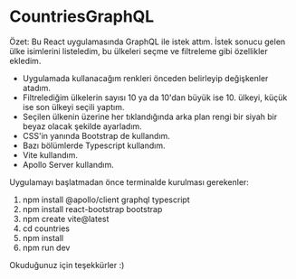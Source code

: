 # CountriesGraphQL

Özet: Bu React uygulamasında GraphQL ile istek attım. İstek sonucu gelen ülke isimlerini listeledim, bu ülkeleri seçme ve filtreleme gibi özellikler ekledim.

- Uygulamada kullanacağım renkleri önceden belirleyip değişkenler atadım.
- Filtrelediğim ülkelerin sayısı 10 ya da 10'dan büyük ise 10. ülkeyi, küçük ise son ülkeyi seçili yaptım.
- Seçilen ülkenin üzerine her tıklandığında arka plan rengi bir siyah bir beyaz olacak şekilde ayarladım.
- CSS'in yanında Bootstrap de kullandım.
- Bazı bölümlerde Typescript kullandım.
- Vite kullandım.
- Apollo Server kullandım.

Uygulamayı başlatmadan önce terminalde kurulması gerekenler:
1) npm install @apollo/client graphql typescript
2) npm install react-bootstrap bootstrap
3) npm create vite@latest
4) cd countries
5) npm install
6) npm run dev

Okuduğunuz için teşekkürler :)
